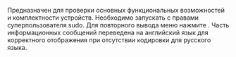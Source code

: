 Предназначен для проверки основных функциональных возможностей и комплектности устройств.
 Необходимо запускать с правами суперпользователя sudo.
 Для повторного вывода меню нажмите <Enter>.
 Часть информационных сообщений переведена на английский язык для корректного отображения при отсутствии кодировки для русского языка.
